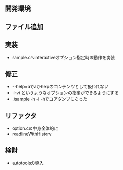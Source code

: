 ## 開発環境

## ファイル追加

## 実装
- sample.cへinteractiveオプション指定時の動作を実装

## 修正
- --help=aでaがhelpのコンテンツとして扱われない
- -hvi というようなオプションの指定ができるようにする
- ./sample -h -i -hでコアダンプになった

## リファクタ
- option.cの中身全体的に
- readlineWithHistory

## 検討
- autotoolsの導入
